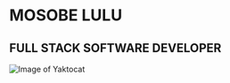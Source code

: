 # MOSOBE LULU
## FULL STACK SOFTWARE DEVELOPER 
![Image of Yaktocat](https://octodex.github.com/images/yaktocat.png)
